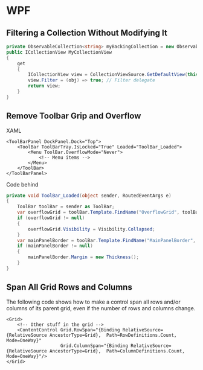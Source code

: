 # WPF

## Filtering a Collection Without Modifying It

```C#
private ObservableCollection<string> myBackingCollection = new ObservableCollection<string>();
public ICollectionView MyCollectionView
{
    get
    {
        ICollectionView view = CollectionViewSource.GetDefaultView(this.myBackingColleciton);
        view.Filter = (obj) => true; // Filter delegate
        return view;
    }
}
```

## Remove Toolbar Grip and Overflow

XAML
```WPF
<ToolBarPanel DockPanel.Dock="Top">
    <ToolBar ToolBarTray.IsLocked="True" Loaded="ToolBar_Loaded">
        <Menu ToolBar.OverflowMode="Never">
            <!-- Menu items -->
        </Menu>
    </ToolBar>
</ToolBarPanel>
```

Code behind
```C#
private void ToolBar_Loaded(object sender, RoutedEventArgs e)
{
    ToolBar toolBar = sender as ToolBar;
    var overflowGrid = toolBar.Template.FindName("OverflowGrid", toolBar) as FrameworkElement;
    if (overflowGrid != null)
    {
        overflowGrid.Visibility = Visibility.Collapsed;
    }
    var mainPanelBorder = toolBar.Template.FindName("MainPanelBorder", toolBar) as FrameworkElement;
    if (mainPanelBorder != null)
    {
        mainPanelBorder.Margin = new Thickness();
    }
}
```

## Span All Grid Rows and Columns

The following code shows how to make a control span all rows and/or columns of its parent grid, even if the number of rows and columns change.

```WPF
<Grid>
    <!-- Other stuff in the grid -->
    <ContentControl Grid.RowSpan="{Binding RelativeSource={RelativeSource AncestorType=Grid},  Path=RowDefinitions.Count, Mode=OneWay}"
                    Grid.ColumnSpan="{Binding RelativeSource={RelativeSource AncestorType=Grid},  Path=ColumnDefinitions.Count, Mode=OneWay}"/>
</Grid>
```

